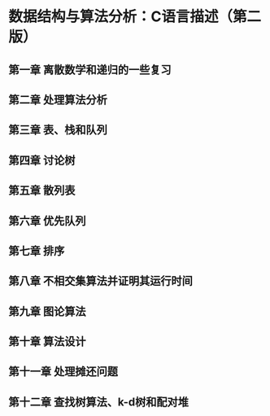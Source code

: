 # 数据结构与算法分析：C语言描述（第二版）

## 第一章 离散数学和递归的一些复习

## 第二章 处理算法分析

## 第三章 表、栈和队列

## 第四章 讨论树

## 第五章 散列表

## 第六章 优先队列

## 第七章 排序

## 第八章 不相交集算法并证明其运行时间

## 第九章 图论算法

## 第十章 算法设计

## 第十一章 处理摊还问题

## 第十二章 查找树算法、k-d树和配对堆

